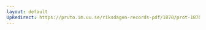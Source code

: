 ```yaml
---
layout: default
UpRedirect: https://pruto.im.uu.se/riksdagen-records-pdf/1870/prot-1870--ak--319/prot-1870--ak--319_085.pdf
---
```

